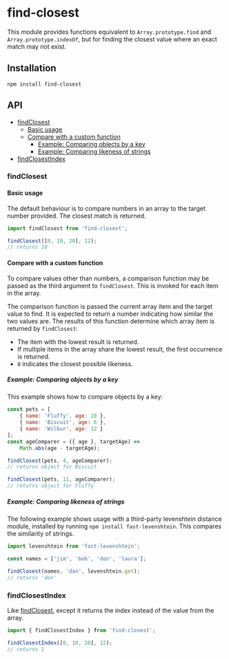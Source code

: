 # find-closest

This module provides functions equivalent to `Array.prototype.find` and `Array.prototype.indexOf`, but for finding the closest value where an exact match may not exist.

## Installation

`npm install find-closest`

## API

- [findClosest](#findclosest)
  - [Basic usage](#basic-usage)
  - [Compare with a custom function](#compare-with-a-custom-function)
    - [Example: Comparing objects by a key](#example-comparing-objects-by-a-key)
    - [Example: Comparing likeness of strings](#example-comparing-likeness-of-strings)
- [findClosestIndex](#findclosestindex)

### findClosest

#### Basic usage

The default behaviour is to compare numbers in an array to the target number provided. The closest match is returned.

```javascript
import findClosest from 'find-closest';

findClosest([0, 10, 20], 12);
// returns 10
```

#### Compare with a custom function

To compare values other than numbers, a comparison function may be passed as the third argument to `findClosest`. This is invoked for each item in the array.

The comparison function is passed the current array item and the target value to find. It is expected to return a number indicating how similar the two values are. The results of this function determine which array item is returned by `findClosest`:

- The item with the lowest result is returned.
- If multiple items in the array share the lowest result, the first occurrence is returned.
- `0` indicates the closest possible likeness.

##### Example: Comparing objects by a key

This example shows how to compare objects by a key:

```javascript
const pets = [
    { name: 'Fluffy', age: 10 },
    { name: 'Biscuit', age: 6 },
    { name: 'Wilbur', age: 12 }
];
const ageComparer = ({ age }, targetAge) =>
    Math.abs(age - targetAge);

findClosest(pets, 4, ageComparer);
// returns object for Biscuit

findClosest(pets, 11, ageComparer);
// returns object for Fluffy
```

##### Example: Comparing likeness of strings

The following example shows usage with a third-party levenshtein distance module, installed by running `npm install fast-levenshtein`. This compares the similarity of strings.

```javascript
import levenshtein from 'fast-levenshtein';

const names = ['jim', 'bob', 'don', 'laura'];

findClosest(names, 'dan', levenshtein.get);
// returns 'don'
```

### findClosestIndex

Like [findClosest](#findclosest), except it returns the index instead of the value from the array.

```javascript
import { findClosestIndex } from 'find-closest';

findClosestIndex([0, 10, 20], 12);
// returns 1
```
